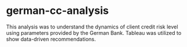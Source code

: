 # german-cc-analysis
This analysis was to understand the dynamics of client credit risk level using parameters provided by the German Bank.  Tableau was utilized to show data-driven recommendations.
